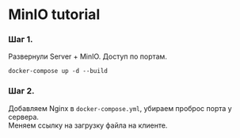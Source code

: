 # MinIO tutorial

### Шаг 1.
Развернули Server + MinIO. Доступ по портам.
```shell
docker-compose up -d --build
```

### Шаг 2.
Добавляем Nginx в `docker-compose.yml`, убираем проброс порта у сервера.  
Меняем ссылку на загрузку файла на клиенте.
